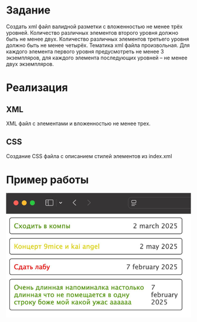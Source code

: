 # Задание
Создать xml файл валидной разметки с вложенностью не менее трёх уровней. Количество различных элементов второго уровня должно быть не менее двух. Количество различных элементов третьего уровня должно быть не менее четырёх. Тематика xml файла произвольная. Для каждого элемента первого уровня предусмотреть не менее 3 экземпляров, для каждого элемента последующих уровней – не менее двух экземпляров.

# Реализация
## XML
XML файл с элементами и вложенностью не менее трех.

## CSS
Создание CSS файла с описанием стилей элементов из index.xml

# Пример работы
![](./../images/lab1/image.png)